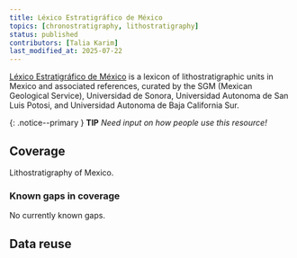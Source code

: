 ```yaml
---
title: Léxico Estratigráfico de México
topics: [chronostratigraphy, lithostratigraphy]
status: published
contributors: [Talia Karim]
last_modified_at: 2025-07-22
---
```


[Léxico Estratigráfico de México](https://www.sgm.gob.mx/Lexico_Es/) is a lexicon of lithostratigraphic units in Mexico and associated references, curated by the SGM (Mexican Geological Service), Universidad de Sonora, Universidad Autonoma de San Luis Potosi, and Universidad Autonoma de Baja California Sur.

{: .notice--primary }
**TIP**
_Need input on how people use this resource!_

## Coverage

Lithostratigraphy of Mexico.

### Known gaps in coverage

No currently known gaps.

## Data reuse
